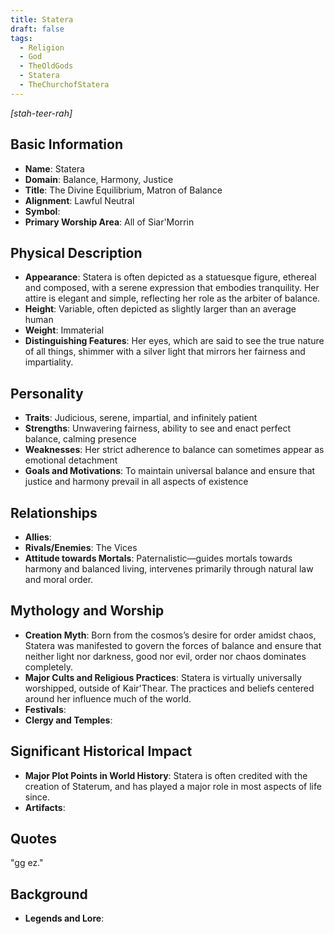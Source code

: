```yaml
---
title: Statera
draft: false
tags:
  - Religion
  - God
  - TheOldGods
  - Statera
  - TheChurchofStatera
---
```

*[stah-teer-rah]*
## Basic Information

- **Name**: Statera
- **Domain**: Balance, Harmony, Justice
- **Title**: The Divine Equilibrium, Matron of Balance
- **Alignment**: Lawful Neutral
- **Symbol**: 
- **Primary Worship Area**: All of Siar'Morrin

## Physical Description

- **Appearance**: Statera is often depicted as a statuesque figure, ethereal and composed, with a serene expression that embodies tranquility. Her attire is elegant and simple, reflecting her role as the arbiter of balance.
- **Height**: Variable, often depicted as slightly larger than an average human
- **Weight**: Immaterial
- **Distinguishing Features**: Her eyes, which are said to see the true nature of all things, shimmer with a silver light that mirrors her fairness and impartiality.

## Personality

- **Traits**: Judicious, serene, impartial, and infinitely patient
- **Strengths**: Unwavering fairness, ability to see and enact perfect balance, calming presence
- **Weaknesses**: Her strict adherence to balance can sometimes appear as emotional detachment
- **Goals and Motivations**: To maintain universal balance and ensure that justice and harmony prevail in all aspects of existence

## Relationships

- **Allies**: 
- **Rivals/Enemies**: The Vices
- **Attitude towards Mortals**: Paternalistic—guides mortals towards harmony and balanced living, intervenes primarily through natural law and moral order.

## Mythology and Worship

- **Creation Myth**: Born from the cosmos’s desire for order amidst chaos, Statera was manifested to govern the forces of balance and ensure that neither light nor darkness, good nor evil, order nor chaos dominates completely.
- **Major Cults and Religious Practices**: Statera is virtually universally worshipped, outside of Kair'Thear. The practices and beliefs centered around her influence much of the world. 
- **Festivals**: 
- **Clergy and Temples**: 

## Significant Historical Impact

- **Major Plot Points in World History**: Statera is often credited with the creation of Staterum, and has played a major role in most aspects of life since. 
- **Artifacts**: 

## Quotes

"gg ez."

## Background

- **Legends and Lore**: 